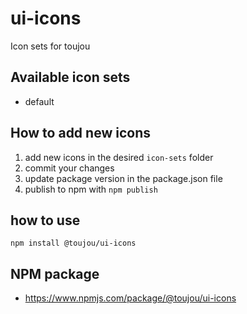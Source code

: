 # ui-icons
Icon sets for toujou

## Available icon sets
- default

## How to add new icons
1. add new icons in the desired `icon-sets` folder
2. commit your changes
3. update package version in the package.json file
4. publish to npm with `npm publish`

## how to use
`npm install @toujou/ui-icons`

## NPM package
- https://www.npmjs.com/package/@toujou/ui-icons


